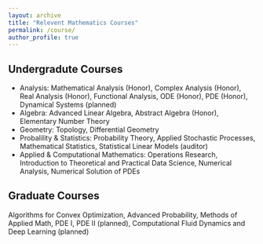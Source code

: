 ```yaml
---
layout: archive
title: "Relevent Mathematics Courses"
permalink: /course/
author_profile: true
---
```


## Undergradute Courses
- Analysis: Mathematical Analysis (Honor), Complex Analysis (Honor), Real Analysis (Honor), Functional Analysis, ODE (Honor), PDE (Honor), Dynamical Systems (planned)
- Algebra: Advanced Linear Algebra, Abstract Algebra (Honor), Elementary Number Theory
- Geometry: Topology, Differential Geometry
- Probalility & Statistics: Probability Theory, Applied Stochastic Processes, Mathematical Statistics, Statistical Linear Models (auditor)  
- Applied & Computational Mathematics: Operations Research, Introduction to Theoretical and Practical Data Science, Numerical Analysis, Numerical Solution of PDEs 

## Graduate Courses
Algorithms for Convex Optimization, Advanced Probability, Methods of Applied Math, PDE I, PDE II (planned), Computational Fluid Dynamics and Deep Learning (planned)
